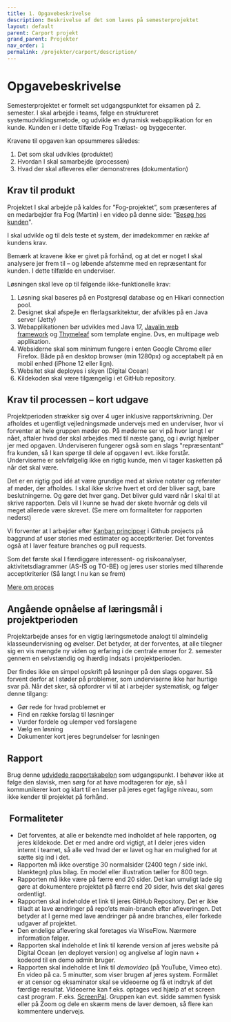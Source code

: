 ```yaml
---
title: 1. Opgavebeskrivelse
description: Beskrivelse af det som laves på semesterprojektet
layout: default
parent: Carport projekt
grand_parent: Projekter
nav_order: 1
permalink: /projekter/carport/description/
---
```


# Opgavebeskrivelse

Semesterprojektet er formelt set udgangspunktet for eksamen på 2. semester. I skal arbejde i teams, følge en struktureret systemudviklingsmetode, og udvikle en dynamisk webapplikation for en kunde. Kunden er i dette tilfælde Fog Trælast- og byggecenter.

Kravene til opgaven kan opsummeres således:

1. Det som skal udvikles (produktet)
2. Hvordan I skal samarbejde (processen)
3. Hvad der skal afleveres eller demonstreres (dokumentation)

## Krav til produkt

Projektet I skal arbejde på kaldes for ”Fog-projektet”, som præsenteres af en medarbejder fra Fog (Martin) i en video på denne side: ”[Besøg hos kunden](./kundebesog.md)".

I skal udvikle og til dels teste et system, der imødekommer en række af kundens krav.

Bemærk at kravene ikke er givet på forhånd, og at det er noget I skal analysere jer frem til – og løbende afstemme med en repræsentant for kunden. I dette tilfælde en underviser.

Løsningen skal leve op til følgende ikke-funktionelle krav:

1. Løsning skal baseres på en Postgresql database og en Hikari connection pool.
2. Designet skal afspejle en flerlagsarkitektur, der afvikles på en Java server (Jetty)
3. Webapplikationen bør udvikles med Java 17, [Javalin web framework](https://javalin.io/) og [Thymeleaf](https://www.thymeleaf.org/) som template engine. Dvs, en multipage web applikation.
4. Websiderne skal som minimum fungere i enten Google Chrome eller Firefox. Både på en desktop browser (min 1280px) og acceptabelt på en mobil enhed (iPhone 12 eller lign).
5. Websitet skal deployes i skyen (Digital Ocean)
6. Kildekoden skal være tilgængelig i et GitHub repository.

## Krav til processen – kort udgave

Projektperioden strækker sig over 4 uger inklusive rapportskrivning. Der afholdes et ugentligt vejledningsmøde undervejs med en underviser, hvor vi forventer at hele gruppen møder op. På møderne ser vi på hvor langt I er nået, aftaler hvad der skal arbejdes med til næste gang, og i øvrigt hjælper jer med opgaven. Underviseren fungerer også som en slags "repræsentant" fra kunden, så I kan spørge til dele af opgaven I evt. ikke forstår. Underviserne er selvfølgelig ikke en rigtig kunde, men vi tager kasketten på når det skal være.

Det er en rigtig god idé at være grundige med at skrive notater og referater af møder, der afholdes. I skal ikke skrive hvert et ord der bliver sagt, bare beslutningerne. Og gøre det hver gang. Det bliver guld værd når I skal til at skrive rapporten. Dels vil I kunne se hvad der skete hvornår og dels vil meget allerede være skrevet. (Se mere om formaliteter for rapporten nederst)

Vi forventer at I arbejder efter [Kanban principper](../../toolbox/sys/projectmanagement/kanban.md) i Github projects på baggrund af user stories med estimater og acceptkriterier. Det forventes også at I laver feature branches og pull requests.

Som det første skal I færdiggøre interessent- og risikoanalyser, aktivitetsdiagrammer (AS-IS og TO-BE) og jeres user stories med tilhørende acceptkriterier (Så langt I nu kan se frem)

[Mere om proces](./proces.md)

## Angående opnåelse af læringsmål i projektperioden

Projektarbejde anses for en vigtig læringsmetode analogt til almindelig klasseundervisning og øvelser. Det betyder, at der forventes, at alle tilegner sig en vis mængde ny viden og erfaring i de centrale emner for 2. semester gennem en selvstændig og ihærdig indsats i projektperioden.  

Der findes ikke en simpel opskrift på løsninger på den slags opgaver. Så forvent derfor at I støder på problemer, som underviserne ikke har hurtige svar på. Når det sker, så opfordrer vi til at i arbejder systematisk, og følger denne tilgang:

* Gør rede for hvad problemet er
* Find en række forslag til løsninger
* Vurder fordele og ulemper ved forslagene
* Vælg en løsning
* Dokumenter kort jeres begrundelser for løsningen

## Rapport

Brug denne [udvidede rapportskabelon](./rapportskabelon.md) som udgangspunkt. I behøver ikke at følge den slavisk, men sørg for at have modtageren for øje, så I kommunikerer kort og klart til en læser på jeres eget faglige niveau, som ikke kender til projektet på forhånd.

##  Formaliteter

* Det forventes, at alle er bekendte med indholdet af hele rapporten, og jeres kildekode. Det er med andre ord vigtigt, at I deler jeres viden internt i teamet, så alle ved hvad der er lavet og har en mulighed for at sætte sig ind i det.
* Rapporten må ikke overstige 30 normalsider (2400 tegn / side inkl. blanktegn) plus bilag. En model eller illustration tæller for 800 tegn.
* Rapporten må ikke være på færre end 20 sider. Det kan umuligt lade sig gøre at dokumentere projektet på færre end 20 sider, hvis det skal gøres ordentligt.
* Rapporten skal indeholde et link til jeres GitHub Repository. Det er ikke tilladt at lave ændringer på repo’ets main-branch efter afleveringen. Det betyder at I gerne med lave ændringer på andre branches, eller forkede udgaver af projektet.
* Den endelige aflevering skal foretages via WiseFlow. Nærmere information følger.
* Rapporten skal indeholde et link til kørende version af jeres website på Digital Ocean (en deployet version) og angivelse af login navn + kodeord til en demo admin bruger.
* Rapporten skal indeholde et link til _demovideo_ (på YouTube, Vimeo etc). En video på ca. 5 minutter, som viser brugen af jeres system. Formålet er at censor og eksaminator skal se videoerne og få et indtryk af det færdige resultat. Videoerne kan f.eks. optages ved hjælp af et screen cast program. F.eks. [ScreenPal](https://screenpal.com/screen-recorder). Gruppen kan evt. sidde sammen fysisk eller på Zoom og dele en skærm mens de laver demoen, så flere kan kommentere undervejs.
